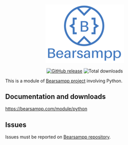 <p align="center"><a href="https://bearsampp.com/contribute" target="_blank"><img width="250" src="img/Bearsampp-logo.svg"></a></p>

<div align="center">

[![GitHub release](https://img.shields.io/github/release/bearsampp/module-python.svg?style=flat-square)](https://github.com/bearsampp/module-python/releases/latest)
![Total downloads](https://img.shields.io/github/downloads/bearsampp/module-python/total.svg?style=flat-square)

</div>

This is a module of [Bearsampp project](https://github.com/bearsampp/bearsampp) involving Python.

## Documentation and downloads

https://bearsampp.com/module/python

## Issues

Issues must be reported on [Bearsampp repository](https://github.com/bearsampp/bearsampp/issues).
